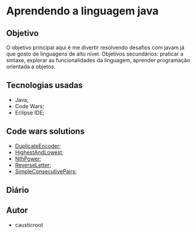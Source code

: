 # Aprendendo a linguagem java

## Objetivo

O objetivo principal aqui é me divertir resolvendo desafios com javam já que gosto de linguagens de alto nível.
Objetivos secundários: praticar  a sintaxe, explorar as funcionalidades da linguagem, aprender programação orientada a objetos.

## Tecnologias usadas

*  Java; 
*  Code Wars;
*  Eclipse IDE; 


## Code wars solutions

* [DuplicateEncoder](https://github.com/causticroot/learning-java/blob/main/CodeWars/DuplicateEncoder/src/DuplicateEncoder.java); 
* [HighestAndLowest](https://github.com/causticroot/learning-java/blob/main/CodeWars/HighestAndLowest/src/HighestAndLowest.java); 
* [NthPower](https://github.com/causticroot/learning-java/blob/main/CodeWars/HighestAndLowest/src/HighestAndLowest.java); 
* [ReverseLetter](https://github.com/causticroot/learning-java/blob/main/CodeWars/HighestAndLowest/src/HighestAndLowest.java); 
* [SimpleConsecutivePairs](https://github.com/causticroot/learning-java/blob/main/CodeWars/SimpleConsecutivePairs/src/SimpleConsecutivePairs.java);


## Diário


## Autor

* causticroot
